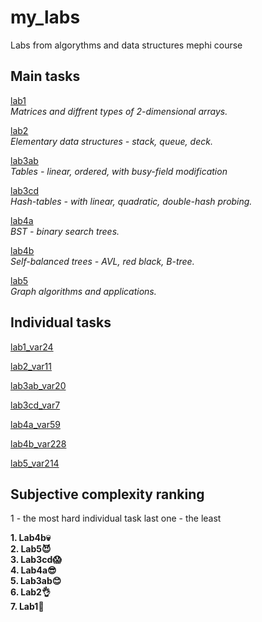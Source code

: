 # my_labs
Labs from algorythms and data structures mephi course

## Main tasks
[lab1](https://github.com/kargamant/my_labs/files/11892364/lab1.1.pdf)\
_Matrices and diffrent types of 2-dimensional arrays._

[lab2](https://github.com/kargamant/my_labs/files/11892385/lab2.5.pdf)\
_Elementary data structures - stack, queue, deck._

[lab3ab](https://github.com/kargamant/my_labs/files/11892388/lab3.10.pdf)\
_Tables - linear, ordered, with busy-field modification_

[lab3cd](https://github.com/kargamant/my_labs/files/11892390/lab3cd.2.pdf)\
_Hash-tables - with linear, quadratic, double-hash probing._

[lab4a](https://github.com/kargamant/my_labs/files/11892392/lab4a.5.pdf)\
_BST - binary search trees._

[lab4b](https://github.com/kargamant/my_labs/files/11892394/lab4b1.3.pdf)\
_Self-balanced trees - AVL, red black, B-tree._

[lab5](https://github.com/kargamant/my_labs/files/11892395/lab5.6.pdf)\
_Graph algorithms and applications._

## Individual tasks

[lab1_var24](https://github.com/kargamant/my_labs/assets/54020145/9a2ee42c-1210-410f-bd7c-b54db75e56a2)

[lab2_var11](https://github.com/kargamant/my_labs/files/11892441/F02sGilOwmr2lTbMMJ3qj.pdf)

[lab3ab_var20](https://github.com/kargamant/my_labs/files/11892452/eF89JToTLqT88HL6rT6ye.1.pdf)

[lab3cd_var7](https://github.com/kargamant/my_labs/files/11892456/2KWiA4IfC6kXUYKRPFoAT.pdf)

[lab4a_var59](https://github.com/kargamant/my_labs/files/11892463/x4TppdWAT7qTFiBHE83Iz.pdf)

[lab4b_var228](https://github.com/kargamant/my_labs/files/11892466/4LbVGVhvixPStFVsFguVb.1.pdf)

[lab5_var214](https://github.com/kargamant/my_labs/files/11892469/bKHtmBtkRjd3lavhLrTpc.1.pdf)

## Subjective complexity ranking

1 - the most hard individual task
last one - the least

**1. Lab4b💀**\
**2. Lab5😈**\
**3. Lab3cd😱**\
**4. Lab4a😎**\
**5. Lab3ab😊**\
**6. Lab2👌**\
**7. Lab1👴**
